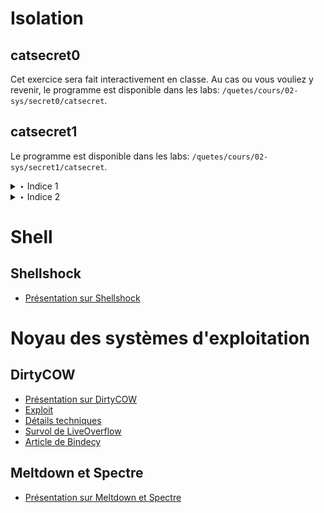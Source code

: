# Isolation

## catsecret0

Cet exercice sera fait interactivement en classe. Au cas ou vous vouliez y revenir, le programme est disponible dans les labs: `/quetes/cours/02-sys/secret0/catsecret`.

## catsecret1

Le programme est disponible dans les labs: `/quetes/cours/02-sys/secret1/catsecret`.


<details><summary>‣ Indice 1</summary>
<p>Qu'est-ce qui est possible avec la permission `r` sur un exécutable?</p>
</details>

<details><summary>‣ Indice 2</summary>
<p>man ltrace</p>
</details>

# Shell

## Shellshock

 - [Présentation sur Shellshock](https://uqam-my.sharepoint.com/:v:/g/personal/pepos-petitclerc_philippe_uqam_ca/ESRh-JEAKlxGoVAqkJ15lukBwkwGK4HZVCbQ-ifVqf5DTw)

# Noyau des systèmes d'exploitation

## DirtyCOW

 - [Présentation sur DirtyCOW](https://uqam-my.sharepoint.com/:v:/g/personal/pepos-petitclerc_philippe_uqam_ca/EVsmEwX3S05Ng5VV-oIowUABXGjUVJBLeWpUheAe9RPNWA?e=izbWU2)
 - [Exploit](https://github.com/dirtycow/dirtycow.github.io/blob/master/dirtyc0w.c)
 - [Détails techniques](https://chao-tic.github.io/blog/2017/05/24/dirty-cow)
 - [Survol de LiveOverflow](https://www.youtube.com/watch?v=kEsshExn7aE)
 - [Article de Bindecy](https://medium.com/bindecy/huge-dirty-cow-cve-2017-1000405-110eca132de0)

## Meltdown et Spectre

 - [Présentation sur Meltdown et Spectre](https://uqam-my.sharepoint.com/:v:/g/personal/pepos-petitclerc_philippe_uqam_ca/EZIPPmN9Qs1HmJrYr84h4UcB2Z1czWHdZIwBsxz7TCgXMg?e=yq4M77)
